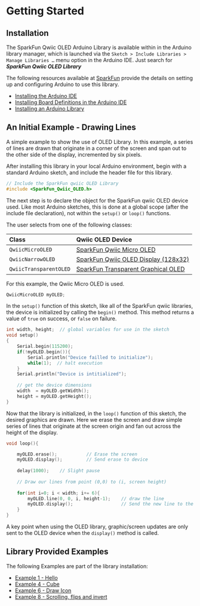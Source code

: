 # Getting Started


## Installation

The SparkFun Qwiic OLED Arduino Library is available within in the Arduino library manager, which is launched via the `Sketch > Include Libraries > Manage Libraries …` menu option in the Arduino IDE. Just search for ***SparkFun Qwiic OLED Library***

The following resources available at [SparkFun](https://www.sparkfun.com) provide the details on setting up and configuring Arduino to use this library.

* [Installing the Arduino IDE](https://learn.sparkfun.com/tutorials/installing-arduino-ide)
* [ Installing Board Definitions in the Arduino IDE](https://learn.sparkfun.com/tutorials/installing-board-definitions-in-the-arduino-ide)
* [Installing an Arduino Library](https://learn.sparkfun.com/tutorials/installing-an-arduino-library)

An Initial Example - Drawing Lines
---------
A simple example to show the use of OLED Library. In this example, a series of lines are drawn that originate in a corner of the screen and span out to the other side of the display, incremented by six pixels.

After installing this library in your local Arduino environment, begin with a standard Arduino sketch, and include the header file for this library.
```C++
// Include the SparkFun qwiic OLED Library
#include <SparkFun_Qwiic_OLED.h>
```
The next step is to declare the object for the SparkFun qwiic OLED device used. Like most Arduino sketches, this is done at a global scope (after the include file declaration), not within the ```setup()``` or ```loop()``` functions. 

The user selects from one of the following classes:

| Class | Qwiic OLED Device |
| :--- | :--- |
| `QwiicMicroOLED` | [SparkFun Qwiic Micro OLED ]( https://www.sparkfun.com/products/14532)| 
| `QwiicNarrowOLED` | [SparkFun Qwiic OLED Display (128x32) ]( https://www.sparkfun.com/products/17153)| 
| `QwiicTransparentOLED` | [SparkFun Transparent Graphical OLED]( https://www.sparkfun.com/products/15173)| 

For this example, the Qwiic Micro OLED is used.
```C++
QwiicMicroOLED myOLED;
```
In the ```setup()``` function of this sketch, like all of the SparkFun qwiic libraries, the device is initialized by calling the ```begin()``` method. This method returns a value of ```true``` on success, or ```false``` on failure. 
```C++
int width, height;  // global variables for use in the sketch
void setup()
{
    Serial.begin(115200);
    if(!myOLED.begin()){
        Serial.println("Device failled to initialize");
        while(1);  // halt execution
    }
    Serial.println("Device is intitialized");
    
    // get the device dimensions
    width  = myOLED.getWidth();
    height = myOLED.getHeight();
}
```
Now that the library is initialized, in the ```loop()``` function of this sketch, the desired graphics are drawn. Here we erase the screen and draw simple series of lines that originate at the screen origin and fan out across the height of the display. 

```C++
void loop(){

    myOLED.erase();           // Erase the screen
    myOLED.display();         // Send erase to device
    
    delay(1000);    // Slight pause
    
    // Draw our lines from point (0,0) to (i, screen height)
    
    for(int i=0; i < width; i+= 6){
        myOLED.line(0, 0, i, height-1);    // draw the line
        myOLED.display();                  // Send the new line to the device for display
    }
}
```
A key point when using the OLED library, graphic/screen updates are only sent to the OLED device when the ```display()``` method is called. 

Library Provided Examples
--------
The following Examples are part of the library installation:

* [Example 1 - Hello](https://github.com/sparkfun/SparkFun_Qwiic_OLED_Arduino_Library/blob/main/examples/Example01_Hello/Example01_Hello.ino)
* [Example 4 - Cube](https://github.com/sparkfun/SparkFun_Qwiic_OLED_Arduino_Library/blob/main/examples/Example4_Cube/Example4_Cube.ino)
* [Example 6 - Draw Icon](https://github.com/sparkfun/SparkFun_Qwiic_OLED_Arduino_Library/blob/main/examples/Example6_DrawIcon/Example6_DrawIcon.ino)
* [Example 8 - Scrolling, flips and invert](https://github.com/sparkfun/SparkFun_Qwiic_OLED_Arduino_Library/blob/main/examples/Example8_Scroll/Example8_Scroll.ino)


